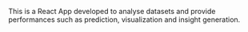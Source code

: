 This is a React App developed to analyse datasets and provide performances such as prediction, visualization and insight generation.
